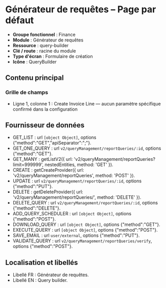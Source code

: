 # Générateur de requêtes – Page par défaut

- **Groupe fonctionnel** : Finance
- **Module** : Générateur de requêtes
- **Ressource** : query-builder
- **Clé / route** : racine du module
- **Type d'écran** : Formulaire de création
- **Icône** : QueryBuilder

## Contenu principal
### Grille de champs
- Ligne 1, colonne 1 : Create Invoice Line — aucun paramètre spécifique confirmé dans la configuration

## Fournisseur de données
- GET_LIST : url `[object Object]`, options {"method":"GET","apiSeparator":";"}.
- GET_ONE_QUERY : url `v2/queryManagement/reportQueries/:id`, options {"method":"GET"}.
- GET_MANY : getListV2({
  url: 'v2/queryManagement/reportQueries?limit=999999',
  nestedEntities,
  method: 'GET'
}).
- CREATE : getCreateProvider({
  url: 'v2/queryManagement/reportQueries',
  method: 'POST'
}).
- UPDATE : url `v2/queryManagement/reportQueries/:id`, options {"method":"PUT"}.
- DELETE : getDeleteProvider({
  url: 'v2/queryManagement/reportQueries/',
  method: 'DELETE'
}).
- DELETE_QUERY : url `v2/queryManagement/reportQueries/:id`, options {"method":"DELETE"}.
- ADD_QUERY_SCHEDULER : url `[object Object]`, options {"method":"POST"}.
- DOWNLOAD_QUERY : url `[object Object]`, options {"method":"GET"}.
- EXECUTE_QUERY : url `[object Object]`, options {"method":"POST"}.
- SAVE_EMAIL : url `user/external`, options {"method":"PUT"}.
- VALIDATE_QUERY : url `v2/queryManagement/reportQueries/verify`, options {"method":"POST"}.

## Localisation et libellés
- Libellé FR : Générateur de requêtes.
- Libellé EN : Query builder.